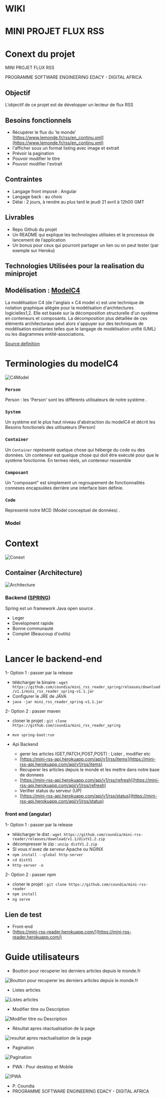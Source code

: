 # WIKI 

# MINI PROJET FLUX RSS

# Conext du projet

MINI PROJET FLUX RSS

PROGRAMME SOFTWARE ENGINEERING EDACY - DIGITAL AFRICA

## Objectif

L’objectif de ce projet est de développer un lecteur de flux RSS

## Besoins fonctionnels

- Récupérer le flux du 'le monde' [https://www.lemonde.fr/rss/en_continu.xml](https://www.lemonde.fr/rss/en_continu.xml)
- l'afficher sous un format listing avec image et extrait
- Prévoir la pagination
- Pouvoir modifier le titre
- Pouvoir modifier l'extrait

## Contraintes

- Langage front imposé : Angular
- Langage back : au choix
- Délai : 2 jours, à rendre au plus tard le jeudi 21 avril à 12h00 GMT

## Livrables

- Repo Github du projet
- Un README qui explique les technologies utilisées et le processus de lancement de l’application
- Un bonus pour ceux qui pourront partager un lien ou on peut tester (par exemple sur Heroku)

## Technologies Utilisées pour la realisation du miniprojet

## Modélisation : [ModelC4](https://c4model.com/)

La modélisation C4 (de l'anglais « C4 model ») est une technique de notation graphique allégée pour la modélisation
d'architectures logicielles1,2. Elle est basée sur la décomposition structurelle d'un système en conteneurs et
composants. La décomposition plus détaillée de ces éléments architecturaux peut alors s'appuyer sur des techniques de
modélisation existantes telles que le langage de modélisation unifié (UML) ou les diagrammes entité-associations.

  [Source definition](https://fr.wikipedia.org/wiki/Mod%C3%A9lisation_C4)


# Terminologies du modelC4

![C4Model](https://c4model.com/img/abstractions.png)

### `Person`

Person : les 'Person' sont les différents utilisateurs de notre système .

### `System`

Un système est le plus haut niveau d'abstraction du modelC4 et décrit les Besoins fonctionels des utilisateurs (Person)

### `Container`

Un `Container` représenté quelque chose qui héberge du code ou des données. Un conteneur est quelque chose qui doit être
exécuté pour que le système fonctionne. En termes réels, un conteneur ressemble

### `Composant`

Un "composant" est simplement un regroupement de fonctionnalités connexes encapsulées derrière une interface bien
définie.

### `Code`

Representé notre MCD (Model conceptuel de données) .

### Model

# Context

![Conext](https://raw.githubusercontent.com/coundia/mini-rss-reader/main/context.png)

## Container (Architecture)

![Architecture](https://raw.githubusercontent.com/coundia/mini-rss-reader/main/container.png)



### Backend  ([SPRING](https://spring.io/why-spring))

Spring est un framework Java  open source . 
- Leger 
- Development rapide 
- Bonne communauté
- Complet (Beaucoup d'outils)
- 
# Lancer le backend-end 

1- Option 1 : passer par la release

- télécharger le binaire :  `wget https://github.com/coundia/mini_rss_reader_spring/releases/download/v1.1/mini_rss_reader_spring-v1.1.jar`
- Configurer le JRE de JAVA
- `java -jar mini_rss_reader_spring-v1.1.jar`

2- Option 2 : passer maven
- cloner le projet : `git clone https://github.com/coundia/mini_rss_reader_spring`
- `mvn spring-boot:run`

- Api Backend
  - gerer les articles (GET,PATCH,POST,POST) : Lister , modifier etc 
  - [https://mini-rss-api.herokuapp.com/api/v1/rss/items](https://mini-rss-api.herokuapp.com/api/v1/rss/items)
  - Recuperer les articles depuis le monde et les mettre dans notre base de donnees
  - [https://mini-rss-api.herokuapp.com/api/v1/rss/refresh](https://mini-rss-api.herokuapp.com/api/v1/rss/refresh)
  - Verifier status du serveur (UP)
  - [https://mini-rss-api.herokuapp.com/api/v1/rss/status](https://mini-rss-api.herokuapp.com/api/v1/rss/status)

### front end (angular)

1- Option 1 : passer par la release

- télécharger le dist : `wget https://github.com/coundia/mini-rss-reader/releases/download/v1.1/distV1.2.zip`
- décompresser le zip : `unzip distV1.2.zip`
- SI vous n'avez de serveur Apache ou NGINX
- `npm install --global http-server`
- `cd distV1`
- `http-server -o`

2- Option 2 : passer npm 

- cloner le projet : `git clone https://github.com/coundia/mini-rss-reader`
- `npm install`
- `ng serve`

## Lien de test

- Front-end
- [https://mini-rss-reader.herokuapp.com/](https://mini-rss-reader.herokuapp.com/)


# Guide utilisateurs

- Boutton pour recuperer les derniers articles depuis le monde.fr

![Boutton pour recuperer les derniers articles depuis le monde.fr](https://raw.githubusercontent.com/coundia/mini-rss-reader/main/recuperer.png)

- Listes articles 

![Listes articles](https://raw.githubusercontent.com/coundia/mini-rss-reader/main/liste.png)

- Modifier titre ou Description

![Modifier titre ou Description](https://raw.githubusercontent.com/coundia/mini-rss-reader/main/edit.png)

- Résultat apres réactualisation de la page

![resultat apres reactualisation de la page](https://raw.githubusercontent.com/coundia/mini-rss-reader/main/resultat.png)

- Pagination

![Pagination](https://raw.githubusercontent.com/coundia/mini-rss-reader/main/img.png)

- PWA : Pour desktop et Mobile 

![!PWA](https://raw.githubusercontent.com/coundia/mini-rss-reader/main/img_1.png)

 
- P. Coundia 
- PROGRAMME SOFTWARE ENGINEERING EDACY - DIGITAL AFRICA

